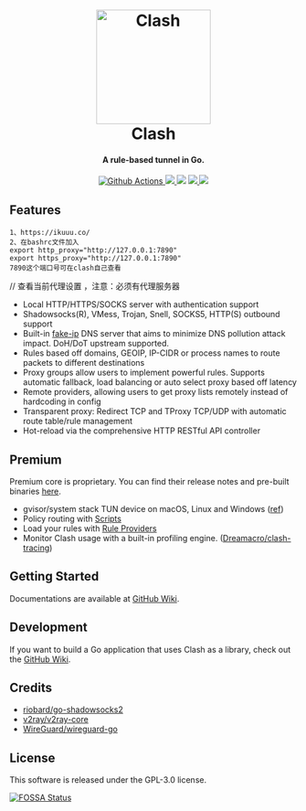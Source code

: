 <h1 align="center">
  <img src="https://github.com/Dreamacro/clash/raw/master/docs/logo.png" alt="Clash" width="200">
  <br>Clash<br>
</h1>

<h4 align="center">A rule-based tunnel in Go.</h4>

<p align="center">
  <a href="https://github.com/Dreamacro/clash/actions">
    <img src="https://img.shields.io/github/actions/workflow/status/Dreamacro/clash/release.yml?branch=master&style=flat-square" alt="Github Actions">
  </a>
  <a href="https://goreportcard.com/report/github.com/Dreamacro/clash">
    <img src="https://goreportcard.com/badge/github.com/Dreamacro/clash?style=flat-square">
  </a>
  <img src="https://img.shields.io/github/go-mod/go-version/Dreamacro/clash?style=flat-square">
  <a href="https://github.com/Dreamacro/clash/releases">
    <img src="https://img.shields.io/github/release/Dreamacro/clash/all.svg?style=flat-square">
  </a>
  <a href="https://github.com/Dreamacro/clash/releases/tag/premium">
    <img src="https://img.shields.io/badge/release-Premium-00b4f0?style=flat-square">
  </a>
</p>

## Features
    1、https://ikuuu.co/
    2、在bashrc文件加入
    export http_proxy="http://127.0.0.1:7890"
    export https_proxy="http://127.0.0.1:7890"
    7890这个端口号可在clash自己查看

// 查看当前代理设置 ，注意：必须有代理服务器
- Local HTTP/HTTPS/SOCKS server with authentication support
- Shadowsocks(R), VMess, Trojan, Snell, SOCKS5, HTTP(S) outbound support
- Built-in [fake-ip](https://www.rfc-editor.org/rfc/rfc3089) DNS server that aims to minimize DNS pollution attack impact. DoH/DoT upstream supported.
- Rules based off domains, GEOIP, IP-CIDR or process names to route packets to different destinations
- Proxy groups allow users to implement powerful rules. Supports automatic fallback, load balancing or auto select proxy based off latency
- Remote providers, allowing users to get proxy lists remotely instead of hardcoding in config
- Transparent proxy: Redirect TCP and TProxy TCP/UDP with automatic route table/rule management
- Hot-reload via the comprehensive HTTP RESTful API controller

## Premium

Premium core is proprietary. You can find their release notes and pre-built binaries [here](https://github.com/Dreamacro/clash/releases/tag/premium).

- gvisor/system stack TUN device on macOS, Linux and Windows ([ref](https://github.com/Dreamacro/clash/wiki/Clash-Premium-Features#tun-device))
- Policy routing with [Scripts](https://github.com/Dreamacro/clash/wiki/Clash-Premium-Features#script)
- Load your rules with [Rule Providers](https://github.com/Dreamacro/clash/wiki/Clash-Premium-Features#rule-providers)
- Monitor Clash usage with a built-in profiling engine. ([Dreamacro/clash-tracing](https://github.com/Dreamacro/clash-tracing))

## Getting Started
Documentations are available at [GitHub Wiki](https://github.com/Dreamacro/clash/wiki).

## Development
If you want to build a Go application that uses Clash as a library, check out the [GitHub Wiki](https://github.com/Dreamacro/clash/wiki/Using-Clash-in-your-Golang-program).

## Credits

* [riobard/go-shadowsocks2](https://github.com/riobard/go-shadowsocks2)
* [v2ray/v2ray-core](https://github.com/v2ray/v2ray-core)
* [WireGuard/wireguard-go](https://github.com/WireGuard/wireguard-go)

## License

This software is released under the GPL-3.0 license.

[![FOSSA Status](https://app.fossa.io/api/projects/git%2Bgithub.com%2FDreamacro%2Fclash.svg?type=large)](https://app.fossa.io/projects/git%2Bgithub.com%2FDreamacro%2Fclash?ref=badge_large)
